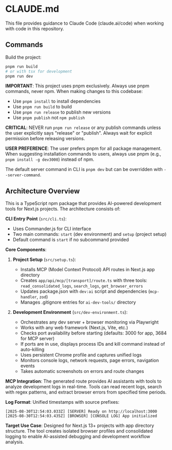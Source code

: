 # CLAUDE.md

This file provides guidance to Claude Code (claude.ai/code) when working with code in this repository.

## Commands

Build the project:
```bash
pnpm run build
# or with tsx for development
pnpm run dev
```

**IMPORTANT**: This project uses pnpm exclusively. Always use pnpm commands, never npm. When making changes to this codebase:
- Use `pnpm install` to install dependencies
- Use `pnpm run build` to build 
- Use `pnpm run release` to publish new versions
- Use `pnpm publish` not `npm publish`

**CRITICAL**: NEVER run `pnpm run release` or any publish commands unless the user explicitly says "release" or "publish". Always wait for explicit permission before releasing versions.

**USER PREFERENCE**: The user prefers pnpm for all package management. When suggesting installation commands to users, always use pnpm (e.g., `pnpm install -g dev3000`) instead of npm.

The default server command in CLI is `pnpm dev` but can be overridden with `--server-command`.

## Architecture Overview

This is a TypeScript npm package that provides AI-powered development tools for Next.js projects. The architecture consists of:

**CLI Entry Point** (`src/cli.ts`):
- Uses Commander.js for CLI interface
- Two main commands: `start` (dev environment) and `setup` (project setup)
- Default command is `start` if no subcommand provided

**Core Components**:

1. **Project Setup** (`src/setup.ts`):
   - Installs MCP (Model Context Protocol) API routes in Next.js app directory
   - Creates `app/api/mcp/[transport]/route.ts` with three tools: `read_consolidated_logs`, `search_logs`, `get_browser_errors`
   - Updates package.json with `dev:ai` script and dependencies (`mcp-handler`, `zod`)
   - Manages .gitignore entries for `ai-dev-tools/` directory

2. **Development Environment** (`src/dev-environment.ts`):
   - Orchestrates any dev server + browser monitoring via Playwright
   - Works with any web framework (Next.js, Vite, etc.)
   - Checks port availability before starting (defaults: 3000 for app, 3684 for MCP server)
   - If ports are in use, displays process IDs and kill command instead of auto-killing
   - Uses persistent Chrome profile and captures unified logs
   - Monitors console logs, network requests, page errors, navigation events
   - Takes automatic screenshots on errors and route changes

**MCP Integration**: The generated route provides AI assistants with tools to analyze development logs in real-time. Tools can read recent logs, search with regex patterns, and extract browser errors from specified time periods.

**Log Format**: Unified timestamps with source prefixes:
```
[2025-08-30T12:54:03.033Z] [SERVER] Ready on http://localhost:3000
[2025-08-30T12:54:03.435Z] [BROWSER] [CONSOLE LOG] App initialized
```

**Target Use Case**: Designed for Next.js 13+ projects with app directory structure. The tool creates isolated browser profiles and consolidated logging to enable AI-assisted debugging and development workflow analysis.